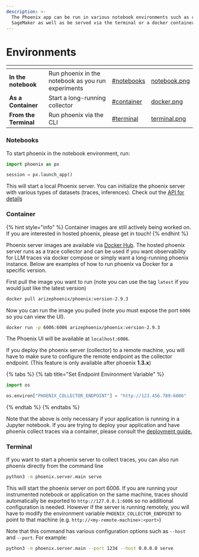 ```yaml
---
description: >-
  The Phoenix app can be run in various notebook environments such as colab and
  SageMaker as well as be served via the terminal or a docker container
---
```


# Environments

<table data-view="cards"><thead><tr><th></th><th></th><th data-hidden data-card-target data-type="content-ref"></th><th data-hidden data-card-cover data-type="files"></th></tr></thead><tbody><tr><td><strong>In the notebook</strong></td><td>Run phoenix in the notebook as you run experiments</td><td><a href="environments.md#notebooks">#notebooks</a></td><td><a href="../.gitbook/assets/notebook.png">notebook.png</a></td></tr><tr><td><strong>As a Container</strong></td><td>Start a long-running collector</td><td><a href="environments.md#container">#container</a></td><td><a href="../.gitbook/assets/docker.png">docker.png</a></td></tr><tr><td><strong>From the Terminal</strong></td><td>Run phoenix via the CLI </td><td><a href="environments.md#terminal">#terminal</a></td><td><a href="../.gitbook/assets/terminal.png">terminal.png</a></td></tr></tbody></table>

### Notebooks

To start phoenix in the notebook environment, run:

```python
import phoenix as px

session = px.launch_app()
```

This will start a local Phoenix server. You can initialize the phoenix server with various types of datasets (traces, inferences). Check out the [API for details](../how-to/manage-the-app.md)

### Container

{% hint style="info" %}
Container images are still actively being worked on. If you are interested in hosted phoenix, please get in touch!
{% endhint %}

Phoenix server images are  available via [Docker Hub](https://hub.docker.com/r/arizephoenix/phoenix). The hosted phoenix server runs as a trace collector and can be used if you want observability for LLM traces via docker compose or simply want a long-running phoenix instance. Below are examples of how to run phoenix va Docker for a specific version.

First pull the image you want to run (note you can use the tag `latest` if you would just like the latest version)

```bash
docker pull arizephoenix/phoenix:version-2.9.3
```

Now you can run the image you pulled (note you must expose the port `6006` so you can view the UI).

```bash
docker run -p 6006:6006 arizephoenix/phoenix:version-2.9.3
```

The Phoenix UI will be available at `localhost:6006`.

If you deploy the phoenix server (collector) to a remote machine, you will have to make sure to configure the remote endpoint as the collector endpoint. (This feature is only available after phoenix **1.3.x**)

{% tabs %}
{% tab title="Set Endpoint Environment Variable" %}
```python
import os

os.environ["PHOENIX_COLLECTOR_ENDPOINT"] = "http://123.456.789:6006"
```
{% endtab %}
{% endtabs %}

Note that the above is only necessary if your application is running in a Jupyter notebook. If you are trying to deploy your application and have phoenix collect traces via a container, please consult the [deployment guide.](../deploying-phoenix.md)

### Terminal

If you want to start a phoenix server to collect traces, you can also run phoenix directly from the command line

```bash
python3 -m phoenix.server.main serve
```

This will start the phoenix server on port 6006. If you are running your instrumented notebook or application on the same machine, traces should automatically be exported to `http://127.0.0.1:6006` so no additional configuration is needed. However if the server is running remotely, you will have to modify the environment variable `PHOENIX_COLLECTOR_ENDPOINT` to point to that machine (e.g. `http://<my-remote-machine>:<port>`)

Note that this command has various configuration options such as `--host` and `--port`. For example:

```bash
python3 -m phoenix.server.main --port 1234 --host 0.0.0.0 serve
```
